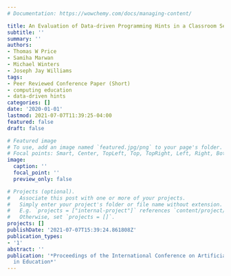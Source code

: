 ```yaml
---
# Documentation: https://wowchemy.com/docs/managing-content/

title: An Evaluation of Data-driven Programming Hints in a Classroom Setting
subtitle: ''
summary: ''
authors:
- Thomas W Price
- Samiha Marwan
- Michael Winters
- Joseph Jay Williams
tags:
- Peer Reviewed Conference Paper (Short)
- computing education
- data-driven hints
categories: []
date: '2020-01-01'
lastmod: 2021-07-07T11:39:25-04:00
featured: false
draft: false

# Featured image
# To use, add an image named `featured.jpg/png` to your page's folder.
# Focal points: Smart, Center, TopLeft, Top, TopRight, Left, Right, BottomLeft, Bottom, BottomRight.
image:
  caption: ''
  focal_point: ''
  preview_only: false

# Projects (optional).
#   Associate this post with one or more of your projects.
#   Simply enter your project's folder or file name without extension.
#   E.g. `projects = ["internal-project"]` references `content/project/deep-learning/index.md`.
#   Otherwise, set `projects = []`.
projects: []
publishDate: '2021-07-07T15:39:24.861808Z'
publication_types:
- '1'
abstract: ''
publication: '*Proceedings of the International Conference on Artificial Intelligence
  in Education*'
---
```

